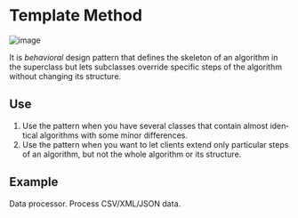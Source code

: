 # Template Method
![image](https://github.com/user-attachments/assets/cd79f496-adb6-4257-af1c-f8d99725bbec)

It is _behav­ioral_ design pat­tern that defines the skele­ton of an algo­rithm in the super­class 
but lets sub­class­es over­ride spe­cif­ic steps of the algo­rithm with­out chang­ing its structure.

## Use
1. Use the pat­tern when you have sev­er­al class­es that con­tain almost iden­ti­cal algo­rithms with some minor dif­fer­ences.
2. Use the pat­tern when you want to let clients extend only par­tic­u­lar steps of an algo­rithm, but not the whole algo­rithm or its structure.

## Example
Data processor. Process CSV/XML/JSON data.
